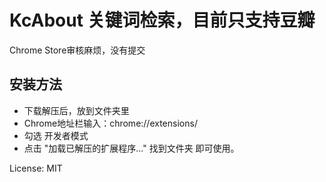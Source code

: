 
# KcAbout 关键词检索，目前只支持豆瓣

Chrome Store审核麻烦，没有提交

## 安装方法
* 下载解压后，放到文件夹里
* Chrome地址栏输入：chrome://extensions/
* 勾选 开发者模式
* 点击 "加载已解压的扩展程序..." 找到文件夹 即可使用。

License: MIT
